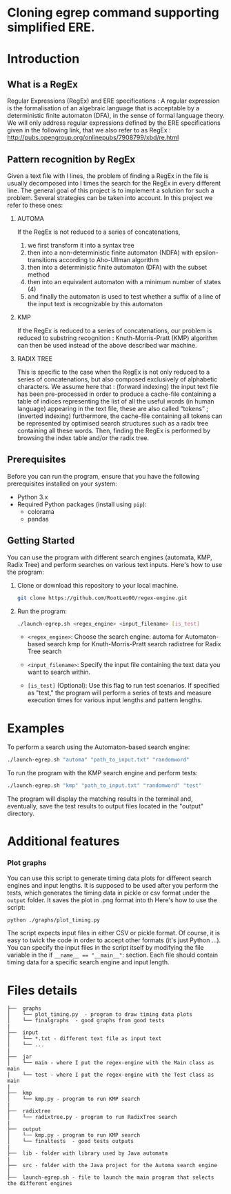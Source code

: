 # Cloning egrep command supporting simplified ERE.

# Introduction

## What is a RegEx
Regular Expressions (RegEx) and ERE specifications : A regular expression is the formalisation of an algebraic language that is acceptable by a deterministic finite automaton (DFA), in the sense of formal language theory. We will only address regular expressions defined by the ERE specifications given in the following link, that we also refer to as RegEx : http://pubs.opengroup.org/onlinepubs/7908799/xbd/re.html

## Pattern recognition by RegEx
Given a text file with l lines, the problem of finding a RegEx in the file is usually decomposed into l times the search for the RegEx in every different line. The general goal of this project is to implement
a solution for such a problem. Several strategies can be taken into account. In this project we refer to these ones:
1. AUTOMA
   
   If the RegEx is not reduced to a series of concatenations, 
   1. we first transform it into a syntax tree  
   2. then into a non-deterministic finite automaton (NDFA) with epsilon-transitions according to Aho-Ullman algorithm 
   3. then into a deterministic finite automaton (DFA) with the subset method 
   4. then into an equivalent automaton with a minimum number of states (4) 
   5. and finally the automaton is used to test whether a suffix of a line of the input text is recognizable by this automaton

2. KMP
   
   If the RegEx is reduced to a series of concatenations, our problem is reduced to substring recognition : Knuth-Morris-Pratt (KMP) algorithm can then be used instead of the above described war machine.

3. RADIX TREE
   
   This is specific to the case when the RegEx is not only reduced to a series of concatenations, but also composed exclusively of alphabetic characters. We assume here that : (forward indexing) the input text file has been pre-processed in order to produce a cache-file containing a table of indices representing the list of all the useful words (in human language) appearing in the text file, these are also called “tokens” ; (inverted indexing) furthermore, the cache-file containing all tokens can be represented by optimised search structures such as a radix tree containing all these words. Then, finding the RegEx is performed by browsing the index table and/or the radix tree.

## Prerequisites

Before you can run the program, ensure that you have the following prerequisites installed on your system:

- Python 3.x
- Required Python packages (install using `pip`):
  - colorama
  - pandas

## Getting Started

You can use the program with different search engines (automata, KMP, Radix Tree) and perform searches on various text inputs. Here's how to use the program:

1. Clone or download this repository to your local machine.

    ```bash
    git clone https://github.com/RootLeo00/regex-engine.git
   ```

2. Run the program:

    ```bash
    ./launch-egrep.sh <regex_engine> <input_filename> [is_test]
    ```

    - ```<regex_engine>```: Choose the search engine:
        automa for Automaton-based search
        kmp for Knuth-Morris-Pratt search
        radixtree for Radix Tree search

    - ```<input_filename>```: Specify the input file containing the text data you want to search within.

    - ```[is_test]``` (Optional): Use this flag to run test scenarios. If specified as "test," the program will perform a series of tests and measure execution times for various input lengths and pattern lengths.
  
# Examples

To perform a search using the Automaton-based search engine:

```bash
./launch-egrep.sh "automa" "path_to_input.txt" "randomword"
```

To run the program with the KMP search engine and perform tests:

```bash
./launch-egrep.sh "kmp" "path_to_input.txt" "randomword" "test"
```

The program will display the matching results in the terminal and, eventually, save the test results to output files located in the "output" directory.


# Additional features

### Plot graphs
You can use this script to generate timing data plots for different search engines and input lengths. It is supposed to be used after you perform the tests, which generates the timing data in pickle or csv format under the ```output``` folder. It saves the plot in .png format into th Here's how to use the script:

```bash
python ./graphs/plot_timing.py
```
The script expects input files in either CSV or pickle format. Of course, it is easy to twick the code in order to accept other formats (it's just Python ...). 
You can specify the input files in the script itself by modifying the file variable in the if ```__name__ == "__main__"```: section. Each file should contain timing data for a specific search engine and input length.


# Files details
```
├──  graphs  
│    └── plot_timing.py  - program to draw timing data plots
│    └── finalgraphs  - good graphs from good tests
|
├──  input   
│    └── *.txt - different text file as input text
│    └── ... 
|
├──  jar   
│    └── main - where I put the regex-engine with the Main class as main
│    └── test - where I put the regex-engine with the Test class as main
|
├──  kmp   
│    └── kmp.py - program to run KMP search
|
├──  radixtree   
│    └── radixtree.py - program to run RadixTree search
|
├──  output   
│    └── kmp.py - program to run KMP search
│    └── finaltests  - good tests outputs
|
├──  lib - folder with library used by Java automata
|
├──  src - folder with the Java project for the Automa search engine
│
├──  launch-egrep.sh - file to launch the main program that selects the different engines
```